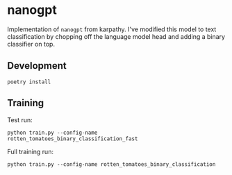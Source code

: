 # nanogpt

Implementation of `nanogpt` from karpathy. I've modified this model to text classification
by chopping off the language model head and adding a binary classifier on top.

## Development

```shell
poetry install
```

## Training

Test run:

```shell
python train.py --config-name rotten_tomatoes_binary_classification_fast
```

Full training run:

```shell
python train.py --config-name rotten_tomatoes_binary_classification
```
